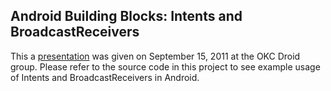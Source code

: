 ## Android Building Blocks: Intents and BroadcastReceivers ##

This a [presentation](https://github.com/joshpavlovich/IntentsAndBroadcastReceivers/blob/master/AndroidBuildingBlocks_Intents_BroadcastReceive.pdf?raw=true) was given on September 15, 2011 at the OKC Droid group. Please refer to the source code in this project to see example usage of Intents and BroadcastReceivers in Android.
